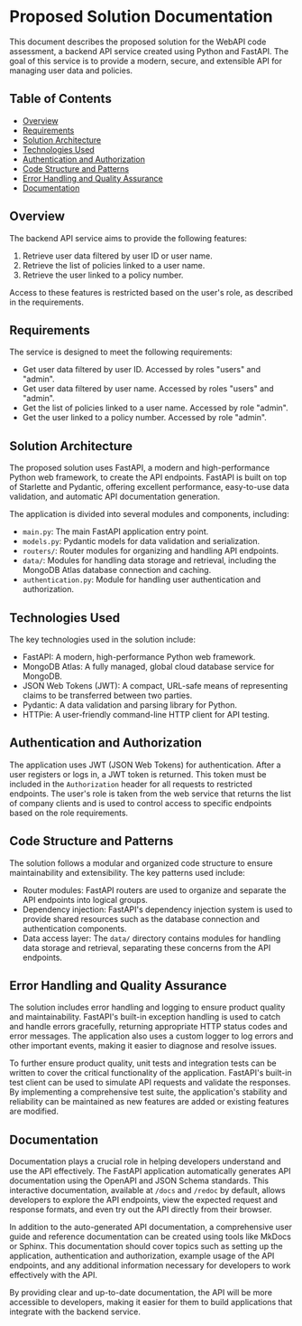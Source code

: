 <!-----

Yay, no errors, warnings, or alerts!

Conversion time: 0.471 seconds.


Using this Markdown file:

1. Paste this output into your source file.
2. See the notes and action items below regarding this conversion run.
3. Check the rendered output (headings, lists, code blocks, tables) for proper
   formatting and use a linkchecker before you publish this page.

Conversion notes:

* Docs to Markdown version 1.0β34
* Mon May 08 2023 02:07:35 GMT-0700 (PDT)
* Source doc: Document sense títol
----->



# **Proposed Solution Documentation**

This document describes the proposed solution for the WebAPI code assessment, a backend API service created using Python and FastAPI. The goal of this service is to provide a modern, secure, and extensible API for managing user data and policies.


## **Table of Contents**



* [Overview](https://chat.openai.com/c/de26bc67-467b-4125-99a8-6c5b847030e0#overview)
* [Requirements](https://chat.openai.com/c/de26bc67-467b-4125-99a8-6c5b847030e0#requirements)
* [Solution Architecture](https://chat.openai.com/c/de26bc67-467b-4125-99a8-6c5b847030e0#solution-architecture)
* [Technologies Used](https://chat.openai.com/c/de26bc67-467b-4125-99a8-6c5b847030e0#technologies-used)
* [Authentication and Authorization](https://chat.openai.com/c/de26bc67-467b-4125-99a8-6c5b847030e0#authentication-and-authorization)
* [Code Structure and Patterns](https://chat.openai.com/c/de26bc67-467b-4125-99a8-6c5b847030e0#code-structure-and-patterns)
* [Error Handling and Quality Assurance](https://chat.openai.com/c/de26bc67-467b-4125-99a8-6c5b847030e0#error-handling-and-quality-assurance)
* [Documentation](https://chat.openai.com/c/de26bc67-467b-4125-99a8-6c5b847030e0#documentation)


## **Overview**

The backend API service aims to provide the following features:



1. Retrieve user data filtered by user ID or user name.
2. Retrieve the list of policies linked to a user name.
3. Retrieve the user linked to a policy number.

Access to these features is restricted based on the user's role, as described in the requirements.


## **Requirements**

The service is designed to meet the following requirements:



* Get user data filtered by user ID. Accessed by roles "users" and "admin".
* Get user data filtered by user name. Accessed by roles "users" and "admin".
* Get the list of policies linked to a user name. Accessed by role "admin".
* Get the user linked to a policy number. Accessed by role "admin".


## **Solution Architecture**

The proposed solution uses FastAPI, a modern and high-performance Python web framework, to create the API endpoints. FastAPI is built on top of Starlette and Pydantic, offering excellent performance, easy-to-use data validation, and automatic API documentation generation.

The application is divided into several modules and components, including:



* `main.py`: The main FastAPI application entry point.
* `models.py`: Pydantic models for data validation and serialization.
* `routers/`: Router modules for organizing and handling API endpoints.
* `data/`: Modules for handling data storage and retrieval, including the MongoDB Atlas database connection and caching.
* `authentication.py`: Module for handling user authentication and authorization.


## **Technologies Used**

The key technologies used in the solution include:



* FastAPI: A modern, high-performance Python web framework.
* MongoDB Atlas: A fully managed, global cloud database service for MongoDB.
* JSON Web Tokens (JWT): A compact, URL-safe means of representing claims to be transferred between two parties.
* Pydantic: A data validation and parsing library for Python.
* HTTPie: A user-friendly command-line HTTP client for API testing.


## **Authentication and Authorization**

The application uses JWT (JSON Web Tokens) for authentication. After a user registers or logs in, a JWT token is returned. This token must be included in the `Authorization` header for all requests to restricted endpoints. The user's role is taken from the web service that returns the list of company clients and is used to control access to specific endpoints based on the role requirements.


## **Code Structure and Patterns**

The solution follows a modular and organized code structure to ensure maintainability and extensibility. The key patterns used include:



* Router modules: FastAPI routers are used to organize and separate the API endpoints into logical groups.
* Dependency injection: FastAPI's dependency injection system is used to provide shared resources such as the database connection and authentication components.
* Data access layer: The `data/` directory contains modules for handling data storage and retrieval, separating these concerns from the API endpoints.


## **Error Handling and Quality Assurance**

The solution includes error handling and logging to ensure product quality and maintainability. FastAPI's built-in exception handling is used to catch and handle errors gracefully, returning appropriate HTTP status codes and error messages. The application also uses a custom logger to log errors and other important events, making it easier to diagnose and resolve issues.

To further ensure product quality, unit tests and integration tests can be written to cover the critical functionality of the application. FastAPI's built-in test client can be used to simulate API requests and validate the responses. By implementing a comprehensive test suite, the application's stability and reliability can be maintained as new features are added or existing features are modified.


## **Documentation**

Documentation plays a crucial role in helping developers understand and use the API effectively. The FastAPI application automatically generates API documentation using the OpenAPI and JSON Schema standards. This interactive documentation, available at `/docs` and `/redoc` by default, allows developers to explore the API endpoints, view the expected request and response formats, and even try out the API directly from their browser.

In addition to the auto-generated API documentation, a comprehensive user guide and reference documentation can be created using tools like MkDocs or Sphinx. This documentation should cover topics such as setting up the application, authentication and authorization, example usage of the API endpoints, and any additional information necessary for developers to work effectively with the API.

By providing clear and up-to-date documentation, the API will be more accessible to developers, making it easier for them to build applications that integrate with the backend service.
